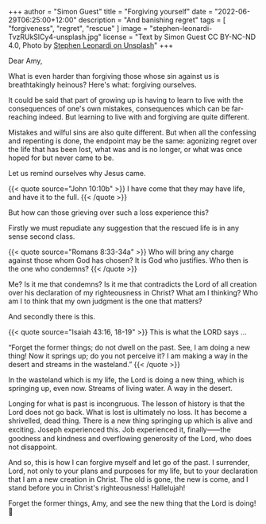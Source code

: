 +++
author = "Simon Guest"
title = "Forgiving yourself"
date = "2022-06-29T06:25:00+12:00"
description = "And banishing regret"
tags = [ "forgiveness", "regret", "rescue" ]
image = "stephen-leonardi-TvzRUkSlCy4-unsplash.jpg"
license = "Text by Simon Guest CC BY-NC-ND 4.0, Photo by [Stephen Leonardi on Unsplash](https://unsplash.com/photos/TvzRUkSlCy4)"
+++

Dear Amy,

What is even harder than forgiving those whose sin against us is breathtakingly heinous? Here's what: forgiving ourselves.

It could be said that part of growing up is having to learn to live with the consequences of one's own mistakes, consequences which can be far-reaching indeed. But learning to live with and forgiving are quite different.

Mistakes and wilful sins are also quite different. But when all the confessing and repenting is done, the endpoint may be the same: agonizing regret over the life that has been lost, what was and is no longer, or what was once hoped for but never came to be.

Let us remind ourselves why Jesus came.

{{< quote source="John 10:10b" >}}
I have come that they may have life, and have it to the full.
{{< /quote >}}

But how can those grieving over such a loss experience this?

Firstly we must repudiate any suggestion that the rescued life is in any sense second class.

{{< quote source="Romans 8:33-34a" >}}
Who will bring any charge against those whom God has chosen? It is God who justifies. Who then is the one who condemns?
{{< /quote >}}

Me? Is it me that condemns? Is it me that contradicts the Lord of all creation over his declaration of my righteousness in Christ? What am I thinking? Who am I to think that my own judgment is the one that matters?

And secondly there is this.

{{< quote source="Isaiah 43:16, 18-19" >}}
This is what the LORD says ...

“Forget the former things; do not dwell on the past. See, I am doing a new thing! Now it springs up; do you not perceive it? I am making a way in the desert and streams in the wasteland.”
{{< /quote >}}

In the wasteland which is my life, the Lord is doing a new thing, which is springing up, even now. Streams of living water. A way in the desert.

Longing for what is past is incongruous. The lesson of history is that the Lord does not go back. What is lost is ultimately no loss. It has become a shrivelled, dead thing. There is a new thing springing up which is alive and exciting. Joseph experienced this. Job experienced it, finally⸺the goodness and kindness and overflowing generosity of the Lord, who does not disappoint.

And so, this is how I can forgive myself and let go of the past. I surrender, Lord, not only to your plans and purposes for my life, but to your declaration that I am a new creation in Christ. The old is gone, the new is come, and I stand before you in Christ's righteousness! Hallelujah!

Forget the former things, Amy, and see the new thing that the Lord is doing! 🙏
